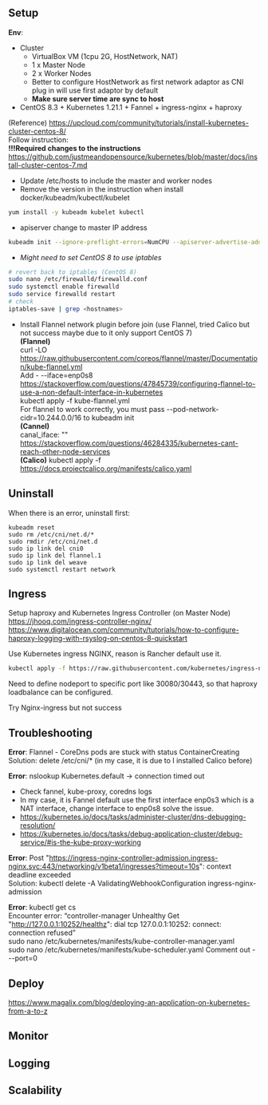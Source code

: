 ## Setup
**Env**:  
- Cluster
  - VirtualBox VM (1cpu 2G, HostNetwork, NAT)
  - 1 x Master Node 
  - 2 x Worker Nodes
  - Better to configure HostNetwork as first network adaptor as CNI plug in will use first adaptor by default
  - **Make sure server time are sync to host**
- CentOS 8.3 + Kubernetes 1.21.1 + Fannel + ingress-nginx + haproxy  

(Reference) https://upcloud.com/community/tutorials/install-kubernetes-cluster-centos-8/  
Follow instruction:  
**!!!Required changes to the instructions**
https://github.com/justmeandopensource/kubernetes/blob/master/docs/install-cluster-centos-7.md  
- Update /etc/hosts to include the master and worker nodes
-	Remove the version in the instruction when install docker/kubeadm/kubectl/kubelet
  ```sh
  yum install -y kubeadm kubelet kubectl
  ```
-	apiserver change to master IP address  
  ```sh
  kubeadm init --ignore-preflight-errors=NumCPU --apiserver-advertise-address=**master-ip** --pod-network-cidr=10.244.0.0/16
  ```
-	*Might need to set CentOS 8 to use iptables*  
  ```sh
  # revert back to iptables (CentOS 8)
  sudo nano /etc/firewalld/firewalld.conf
  sudo systemctl enable firewalld
  sudo service firewalld restart
  # check
  iptables-save | grep <hostnames>
  ```
-	Install Flannel network plugin before join (use Flannel, tried Calico but not success maybe due to it only support CentOS 7)  
**(Flannel)**  
curl -LO https://raw.githubusercontent.com/coreos/flannel/master/Documentation/kube-flannel.yml  
Add - --iface=enp0s8  
https://stackoverflow.com/questions/47845739/configuring-flannel-to-use-a-non-default-interface-in-kubernetes  
kubectl apply -f kube-flannel.yml  
For flannel to work correctly, you must pass --pod-network-cidr=10.244.0.0/16 to kubeadm init  
**(Cannel)**  
canal_iface: ""  
https://stackoverflow.com/questions/46284335/kubernetes-cant-reach-other-node-services  
**(Calico)**
kubectl apply -f https://docs.projectcalico.org/manifests/calico.yaml  

## Uninstall  
When there is an error, uninstall first:  
```
kubeadm reset  
sudo rm /etc/cni/net.d/*
sudo rmdir /etc/cni/net.d
sudo ip link del cni0
sudo ip link del flannel.1
sudo ip link del weave
sudo systemctl restart network
```

## Ingress
Setup haproxy and Kubernetes Ingress Controller (on Master Node)  
https://jhooq.com/ingress-controller-nginx/
https://www.digitalocean.com/community/tutorials/how-to-configure-haproxy-logging-with-rsyslog-on-centos-8-quickstart  

Use Kubernetes ingress NGINX, reason is Rancher default use it.  
```sh
kubectl apply -f https://raw.githubusercontent.com/kubernetes/ingress-nginx/controller-v0.46.0/deploy/static/provider/baremetal/deploy.yaml  
```
Need to define nodeport to specific port like 30080/30443, so that haproxy loadbalance can be configured.  

Try Nginx-ingress but not success

## Troubleshooting
**Error**: Flannel - CoreDns pods are stuck with status ContainerCreating  
Solution: delete /etc/cni/* (in my case, it is due to I installed Calico before)  

**Error**: nslookup Kubernetes.default -> connection timed out  
- Check fannel, kube-proxy, coredns logs
- In my case, it is Fannel default use the first interface enp0s3 which is a NAT interface, change interface to enp0s8 solve the issue.
- https://kubernetes.io/docs/tasks/administer-cluster/dns-debugging-resolution/
- https://kubernetes.io/docs/tasks/debug-application-cluster/debug-service/#is-the-kube-proxy-working
	
**Error**: Post "https://ingress-nginx-controller-admission.ingress-nginx.svc:443/networking/v1beta1/ingresses?timeout=10s": context deadline exceeded  
Solution:	kubectl delete -A ValidatingWebhookConfiguration ingress-nginx-admission

**Error**: kubectl get cs  
Encounter error: “controller-manager   Unhealthy   Get "http://127.0.0.1:10252/healthz": dial tcp 127.0.0.1:10252: connect: connection refused”  
sudo nano /etc/kubernetes/manifests/kube-controller-manager.yaml  
sudo nano /etc/kubernetes/manifests/kube-scheduler.yaml
Comment out - --port=0  

## Deploy
https://www.magalix.com/blog/deploying-an-application-on-kubernetes-from-a-to-z

## Monitor
## Logging
## Scalability
